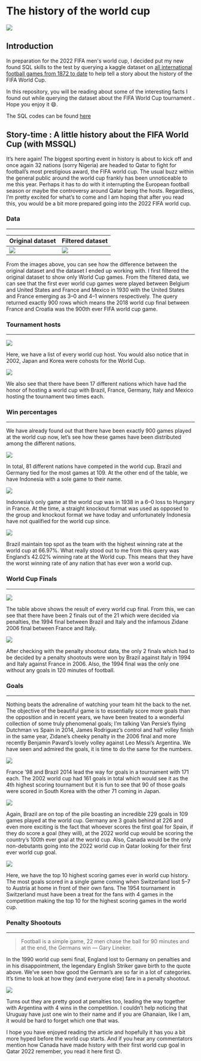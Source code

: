 # The history of the world cup
![](https://static0.givemesportimages.com/wordpress/wp-content/uploads/2022/10/GettyImages-999544758-scaled.jpg)

## Introduction
In preparation for the 2022 FIFA men's world cup, I decided put my new found SQL skills to the test by querying a kaggle dataset on [all international football games from 1872 to date](https://www.kaggle.com/datasets/martj42/international-football-results-from-1872-to-2017) to help tell a story about the history of the FIFA World Cup.

In this repository, you will be reading about some of the interesting facts I found out while querying the dataset about the FIFA World Cup tournament . Hope you enjoy it 😄.

The SQL codes can be found [here](https://github.com/elvin-7/History-of-the-world-cup-with-MSSQL/blob/main/World%20Cup%20Project.sql)

## Story-time : A little history about the FIFA World Cup (with MSSQL)
It’s here again! The biggest sporting event in history is about to kick off and once again 32 nations (sorry Nigeria) are headed to Qatar to fight for football’s most prestigious award, the FIFA world cup. The usual buzz within the general public around the world cup frankly has been unnoticeable to me this year. Perhaps it has to do with it interrupting the European football season or maybe the controversy around Qatar being the hosts. Regardless, I’m pretty excited for what’s to come and I am hoping that after you read this, you would be a bit more prepared going into the 2022 FIFA world cup.


### Data
---

Original dataset|Filtered dataset
----------------|-----------------
![](Original_dataset.PNG)|![](World_cup_data.PNG)

<p>
  From the images above, you can see how the difference between the original dataset and the dataset I ended up working with. I first filtered the original dataset to show only World Cup games.
From the filtered data, we can see that the first ever world cup games were played between Belgium and United States and France and Mexico in 1930 with the United States and France emerging as 3–0 and 4–1 winners respectively. The query returned exactly 900 rows which means the 2018 world cup final between France and Croatia was the 900th ever FIFA world cup game.
</p>


### Tournament hosts
---

![](Tournament_location.PNG)

<p>
Here, we have a list of every world cup host. You would also notice that in 2002, Japan and Korea were cohosts for the World Cup.
</p>

![](Number_of_hosts.PNG)

<p>
We also see that there have been 17 different nations which have had the honor of hosting a world cup with Brazil, France, Germany, Italy and Mexico hosting the tournament two times each.
</p>

### Win percentages
---

<p>
We have already found out that there have been exactly 900 games played at the world cup now, let’s see how these games have been distributed among the different nations.
</p>

![](Games_Played.PNG)

<p>
In total, 81 different nations have competed in the world cup. Brazil and Germany tied for the most games at 109. At the other end of the table, we have Indonesia with a sole game to their name.
</p>

![](Indonesia_world_cup_game.PNG)

<p>
Indonesia’s only game at the world cup was in 1938 in a 6–0 loss to Hungary in France. At the time, a straight knockout format was used as opposed to the group and knockout format we have today and unfortunately Indonesia have not qualified for the world cup since.
</p>

![](Win_percent.PNG)

<p>
Brazil maintain top spot as the team with the highest winning rate at the world cup at 66.97%. What really stood out to me from this query was England’s 42.02% winning rate at the World cup. This means that they have the worst winning rate of any nation that has ever won a world cup.
</p>

### World Cup Finals
---

![](Finals.PNG)

<p>
  The table above shows the result of every world cup final. From this, we can see that there have been 2 finals out of the 21 which were decided via penalties, the 1994 final between Brazil and Italy and the infamous Zidane 2006 final between France and Italy.
</p>

![](Winner.PNG)

<p>
After checking with the penalty shootout data, the only 2 finals which had to be decided by a penalty shootouts were won by Brazil against Italy in 1994 and Italy against France in 2006. Also, the 1994 final was the only one without any goals in 120 minutes of football.
</p>

### Goals
---

<p>
Nothing beats the adrenaline of watching your team hit the back to the net. The objective of the beautiful game is to essentially score more goals than the opposition and in recent years, we have been treated to a wonderful collection of some truly phenomenal goals; I’m talking Van Persie’s flying Dutchman vs Spain in 2014, James Rodriguez’s control and half volley finish in the same year, Zidane’s cheeky penalty in the 2006 final and more recently Benjamin Pavard’s lovely volley against Leo Messi’s Argentina. We have seen and admired the goals, it is time to do the same for the numbers.
</p>

![](Tornament_goals.PNG)

<p>
France ’98 and Brazil 2014 lead the way for goals in a tournament with 171 each. The 2002 world cup had 161 goals in total which would see it as the 4th highest scoring tournament but it is fun to see that 90 of those goals were scored in South Korea with the other 71 coming in Japan.
</p>

![](Team_goals.PNG)

<p>
Again, Brazil are on top of the pile boasting an incredible 229 goals in 109 games played at the world cup. Germany are 3 goals behind at 226 and even more exciting is the fact that whoever scores the first goal for Spain, if they do score a goal (they will), at the 2022 world cup would be scoring the country’s 100th ever goal at the world cup. Also, Canada would be the only non-debutants going into the 2022 world cup in Qatar looking for their first ever world cup goal.
</p>

![](Highest_Scoring_games.PNG)

<p>
Here, we have the top 10 highest scoring games ever in world cup history. The most goals scored in a single game coming when Switzerland lost 5–7 to Austria at home in front of their own fans. The 1954 tournament in Switzerland must have been a treat for the fans with 4 games in the competition making the top 10 for the highest scoring games in the world cup.
</p>

### Penalty Shootouts
---

>Football is a simple game, 22 men chase the ball for 90 minutes and at the end, the Germans win — Gary Lineker.

In the 1990 world cup semi final, England lost to Germany on penalties and in his disappointment, the legendary English Striker gave birth to the quote above. We’ve seen how good the German’s are so far in a lot of categories. It’s time to look at how they (and everyone else) fare in a penalty shootout.

![](Penalties.PNG)

Turns out they are pretty good at penalties too, leading the way together with Argentina with 4 wins in the competition. I couldn’t help noticing that Uruguay have just one win to their name and if you are Ghanaian, like I am, it would be hard to forget which one that was.

I hope you have enjoyed reading the article and hopefully it has you a bit more hyped before the world cup starts. And if you hear any commentators mention how Canada have made history with their first world cup goal in Qatar 2022 remember, you read it here first 😉.
